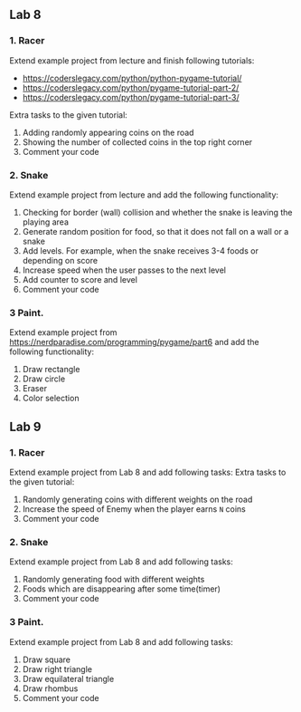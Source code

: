 ## Lab 8

### 1. Racer
Extend example project from lecture and finish following tutorials:
* https://coderslegacy.com/python/python-pygame-tutorial/
* https://coderslegacy.com/python/pygame-tutorial-part-2/
* https://coderslegacy.com/python/pygame-tutorial-part-3/

Extra tasks to the given tutorial:
1. Adding randomly appearing coins on the road
2. Showing the number of collected coins in the top right corner
6. Comment your code

### 2. Snake
Extend example project from lecture and add the following functionality:
1. Checking for border (wall) collision and whether the snake is leaving the playing area
2. Generate random position for food, so that it does not fall on a wall or a snake
3. Add levels. For example, when the snake receives 3-4 foods or depending on score 
5. Increase speed when the user passes to the next level
6. Add counter to score and level
6. Comment your code


### 3 Paint.
Extend example project from https://nerdparadise.com/programming/pygame/part6 and add the following functionality:
1. Draw rectangle
2. Draw circle
3. Eraser
4. Color selection

## Lab 9

### 1. Racer
Extend example project from Lab 8 and add following tasks:
Extra tasks to the given tutorial:
1. Randomly generating coins with different weights on the road
2. Increase the speed of Enemy when the player earns `N` coins 
3. Comment your code

### 2. Snake
Extend example project from Lab 8 and add following tasks:
1. Randomly generating food with different weights
2. Foods which are disappearing after some time(timer)
3. Comment your code

### 3 Paint.
Extend example project from Lab 8 and add following tasks:
1. Draw square
2. Draw right triangle
3. Draw equilateral triangle
4. Draw rhombus
5. Comment your code
